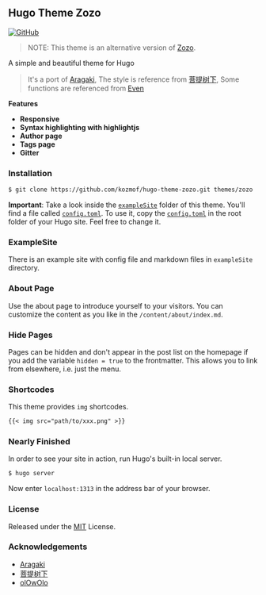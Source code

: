 ## Hugo Theme Zozo

[![GitHub](https://img.shields.io/github/license/imzeuk/hugo-theme-zozo.svg?color=4664DA&style=flat-square)](https://github.com/kozmof/hugo-theme-zozo/blob/master/LICENSE)

> NOTE: This theme is an alternative version of [Zozo](https://github.com/varkai/hugo-theme-zozo).

A simple and beautiful theme for Hugo

> It's a port of [Aragaki](https://github.com/PCDotFan/Aragaki), The style is reference from [菩提树下](https://blog.caicai.me/), Some functions are referenced from [Even](https://github.com/olOwOlo/hugo-theme-even)

**Features**

+ **Responsive**
+ **Syntax highlighting with highlightjs**
+ **Author page**
+ **Tags page**
+ **Gitter**

### Installation

```bash
$ git clone https://github.com/kozmof/hugo-theme-zozo.git themes/zozo
```

**Important**: Take a look inside the [`exampleSite`](./exampleSite) folder of this theme. You'll find a file called [`config.toml`](./exampleSite/config.toml). To use it, copy the [`config.toml`](./exampleSite/config.toml) in the root folder of your Hugo site. Feel free to change it.

### ExampleSite

There is an example site with config file and markdown files in `exampleSite` directory.

### About Page

Use the about page to introduce yourself to your visitors. You can customize the content as you like in the `/content/about/index.md`.

### Hide Pages

Pages can be hidden and don't appear in the post list on the homepage if you add the variable `hidden = true` to the frontmatter. This allows you to link from elsewhere, i.e. just the menu.

### Shortcodes

This theme provides `img` shortcodes.

```markdown
{{< img src="path/to/xxx.png" >}}
```

### Nearly Finished

In order to see your site in action, run Hugo's built-in local server.

```bash
$ hugo server
```

Now enter `localhost:1313` in the address bar of your browser.

### License

Released under the [MIT](https://github.com/kozmof/hugo-theme-zozo/blob/master/LICENSE) License.

### Acknowledgements

- [Aragaki](https://github.com/PCDotFan/Aragaki)
- [菩提树下](https://blog.caicai.me/)
- [olOwOlo](https://olowolo.com/)